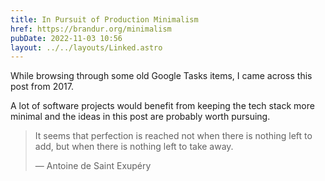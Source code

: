 ```yaml
---
title: In Pursuit of Production Minimalism
href: https://brandur.org/minimalism
pubDate: 2022-11-03 10:56
layout: ../../layouts/Linked.astro
---
```


While browsing through some old Google Tasks items, I came across this post from 2017.

A lot of software projects would benefit from keeping the tech stack more minimal and the ideas in this post are probably worth pursuing.

> It seems that perfection is reached not when there is nothing left to add, but when there is nothing left to take away.
>
> ― Antoine de Saint Exupéry

